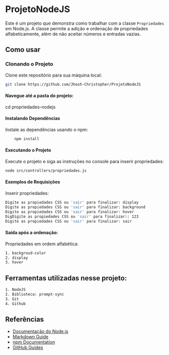 # ProjetoNodeJS
Este é um projeto que demonstra como trabalhar com a classe `Propriedades` em Node.js. A classe permite a adição e ordenação de propriedades alfabeticamente, além de não aceitar números e entradas vazias.

## Como usar

### Clonando o Projeto

Clone este repositório para sua máquina local:

```bash
git clone https://github.com/Jhosh-Christopher/ProjetoNodeJS
```
#### Navegue até a pasta do projeto:
cd propriedades-nodejs
   
#### Instalando Dependências
Instale as dependências usando o npm:
```bash
    npm install
```

#### Executando o Projeto
Execute o projeto e siga as instruções no console para inserir propriedades:

```bash
node src/controllers/propriedades.js

```
#### Exemplos de Requisições
Inserir propriedades:

```bash
Digite as propiedades CSS ou 'sair' para finalizar: display
Digite as propiedades CSS ou 'sair' para finalizar: background
Digite as propiedades CSS ou 'sair' para finalizar: hover
DigDigite as propiedades CSS ou 'sair' para finalizar:: 123
Digite as propiedades CSS ou 'sair' para finalizar: sair
```

#### Saída após a ordenação:

Propriedades em ordem alfabética:
```bash
1. backgroud-color
2. display
3. hover
```
## Ferramentas utilizadas nesse projeto: 

```bash
1. NodeJS
2. Biblioteca: prompt-sync
3. Git
4. Github
```

## Referências

- [Documentação do Node.js](https://nodejs.org/en/docs/)
- [Markdown Guide](https://www.markdownguide.org/)
- [npm Documentation](https://docs.npmjs.com/)
- [GitHub Guides](https://guides.github.com/)
